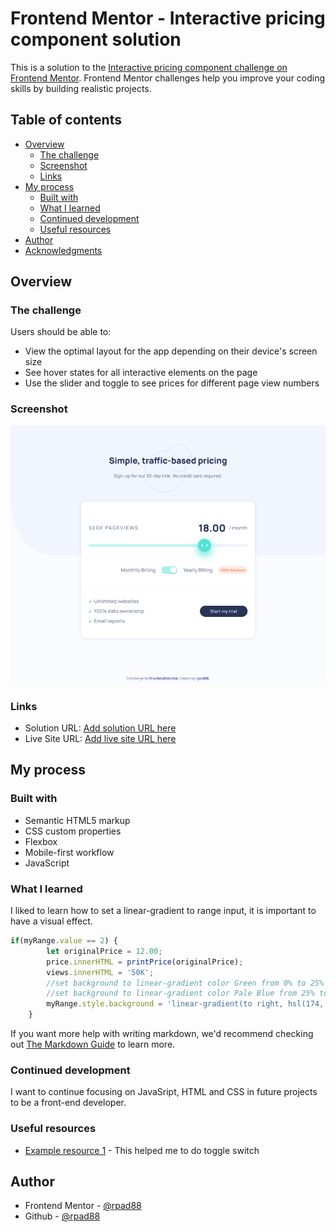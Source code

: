 # Frontend Mentor - Interactive pricing component solution

This is a solution to the [Interactive pricing component challenge on Frontend Mentor](https://www.frontendmentor.io/challenges/interactive-pricing-component-t0m8PIyY8). Frontend Mentor challenges help you improve your coding skills by building realistic projects. 

## Table of contents

- [Overview](#overview)
  - [The challenge](#the-challenge)
  - [Screenshot](#screenshot)
  - [Links](#links)
- [My process](#my-process)
  - [Built with](#built-with)
  - [What I learned](#what-i-learned)
  - [Continued development](#continued-development)
  - [Useful resources](#useful-resources)
- [Author](#author)
- [Acknowledgments](#acknowledgments)

## Overview

### The challenge

Users should be able to:

- View the optimal layout for the app depending on their device's screen size
- See hover states for all interactive elements on the page
- Use the slider and toggle to see prices for different page view numbers

### Screenshot

![](./screenshot.png)

### Links

- Solution URL: [Add solution URL here](https://your-solution-url.com)
- Live Site URL: [Add live site URL here](https://your-live-site-url.com)

## My process

### Built with

- Semantic HTML5 markup
- CSS custom properties
- Flexbox
- Mobile-first workflow
- JavaScript

### What I learned

I liked to learn how to set a linear-gradient to range input, it is important to have a visual effect.

```js
if(myRange.value == 2) {
        let originalPrice = 12.00;
        price.innerHTML = printPrice(originalPrice);        
        views.innerHTML = '50K';
        //set background to linear-gradient color Green from 0% to 25%
        //set background to linear-gradient color Pale Blue from 25% to 100%
        myRange.style.background = 'linear-gradient(to right, hsl(174, 77%, 80%) 0% 25%, hsl(224, 65%, 95%) 25% 100%)';                
    }
```

If you want more help with writing markdown, we'd recommend checking out [The Markdown Guide](https://www.markdownguide.org/) to learn more.


### Continued development

I want to continue focusing on JavaSript, HTML and CSS in future projects to be a front-end developer. 


### Useful resources

- [Example resource 1](https://www.w3schools.com/howto/howto_css_switch.asp) - This helped me to do toggle switch


## Author

- Frontend Mentor - [@rpad88](https://www.frontendmentor.io/profile/rpad88)
- Github - [@rpad88](https://github.com/rpad88)
